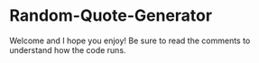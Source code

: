 # Random-Quote-Generator
 Welcome and I hope you enjoy! Be sure to read the comments to understand how the code runs.
